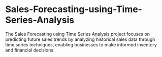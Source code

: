 # Sales-Forecasting-using-Time-Series-Analysis
The Sales Forecasting using Time Series Analysis project focuses on predicting future sales trends by analyzing historical sales data through time series techniques, enabling businesses to make informed inventory and financial decisions.
